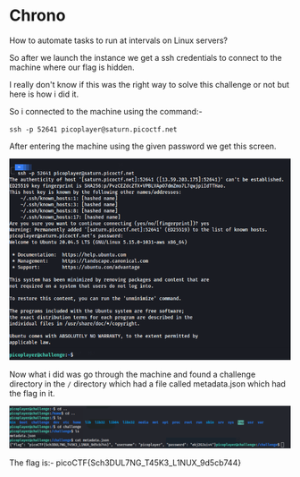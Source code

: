 # Chrono
How to automate tasks to run at intervals on Linux servers?

So after we launch the instance we get a ssh credentials to connect to the machine where our flag is hidden.

I really don't know if this was the right way to solve this challenge or not but here is how i did it.

So i connected to the machine using the command:-

`
ssh -p 52641 picoplayer@saturn.picoctf.net
`

After entering the machine using the given password we get this screen.

![SS OF SHELL 1](1.png)

Now what i did was go through the machine and found a challenge directory in the `/` directory which had a file called metadata.json which had the flag in it.

![SS OF SHELL 2](2.png)

The flag is:- picoCTF{Sch3DUL7NG_T45K3_L1NUX_9d5cb744}
